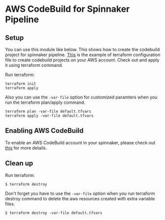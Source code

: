 # AWS CodeBuild for Spinnaker Pipeline

## Setup
You can use this module like below. This shows how to create the codebuild project for spinnaker pipeline. [This](main.tf) is the example of terraform configuration file to create codebuild projects on your AWS account. Check out and apply it using terraform command.

Run terraform:
```
terraform init
terraform apply
```
Also you can use the `-var-file` option for customized paramters when you run the terraform plan/apply command.
```
terraform plan -var-file default.tfvars
terraform apply -var-file default.tfvars
```

## Enabling AWS CodeBuild
To enable an AWS CodeBuild account in your spinnaker, please check out [this](https://github.com/Young-ook/terraform-aws-spinnaker/blob/main/modules/codebuild) for more details.

## Clean up
Run terraform:
```
$ terraform destroy
```
Don't forget you have to use the `-var-file` option when you run terraform destroy command to delete the aws resources created with extra variable files.
```
$ terraform destroy -var-file default.tfvars
```
